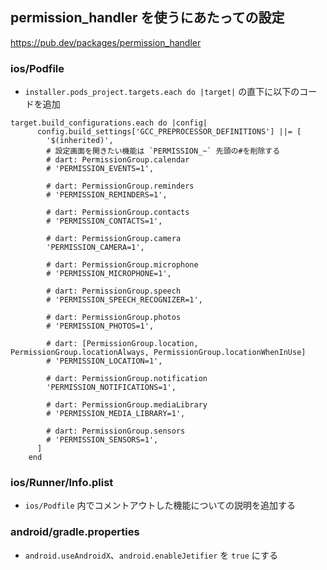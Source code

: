 ## permission_handler を使うにあたっての設定

https://pub.dev/packages/permission_handler

### ios/Podfile
- `installer.pods_project.targets.each do |target|` の直下に以下のコードを追加

```
target.build_configurations.each do |config|
      config.build_settings['GCC_PREPROCESSOR_DEFINITIONS'] ||= [
        '$(inherited)',
        # 設定画面を開きたい機能は `PERMISSION_~` 先頭の#を削除する 
        # dart: PermissionGroup.calendar
        # 'PERMISSION_EVENTS=1',

        # dart: PermissionGroup.reminders
        # 'PERMISSION_REMINDERS=1',

        # dart: PermissionGroup.contacts
        # 'PERMISSION_CONTACTS=1',

        # dart: PermissionGroup.camera
        'PERMISSION_CAMERA=1',

        # dart: PermissionGroup.microphone
        # 'PERMISSION_MICROPHONE=1',

        # dart: PermissionGroup.speech
        # 'PERMISSION_SPEECH_RECOGNIZER=1',

        # dart: PermissionGroup.photos
        # 'PERMISSION_PHOTOS=1',

        # dart: [PermissionGroup.location, PermissionGroup.locationAlways, PermissionGroup.locationWhenInUse]
        # 'PERMISSION_LOCATION=1',

        # dart: PermissionGroup.notification
        'PERMISSION_NOTIFICATIONS=1',

        # dart: PermissionGroup.mediaLibrary
        # 'PERMISSION_MEDIA_LIBRARY=1',

        # dart: PermissionGroup.sensors
        # 'PERMISSION_SENSORS=1',
      ]
    end
```

### ios/Runner/Info.plist
- `ios/Podfile` 内でコメントアウトした機能についての説明を追加する

### android/gradle.properties
- `android.useAndroidX`、`android.enableJetifier` を `true` にする

